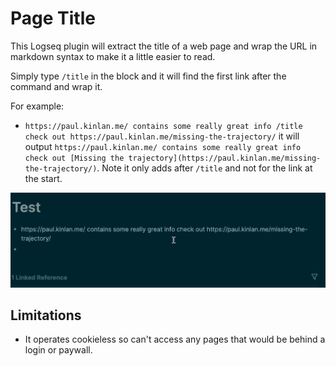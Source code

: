 # Page Title

This Logseq plugin will extract the title of a web page and wrap the URL in markdown syntax to make it a little easier to read.

Simply type `/title` in the block and it will find the first link after the command and wrap it.

For example:

* `https://paul.kinlan.me/ contains some really great info /title check out https://paul.kinlan.me/missing-the-trajectory/` it will output `https://paul.kinlan.me/ contains some really great info check out [Missing the trajectory](https://paul.kinlan.me/missing-the-trajectory/)`. Note it only adds after `/title` and not for the link at the start.

![Demo](./Linkify.gif)

## Limitations

* It operates cookieless so can't access any pages that would be behind a login or paywall.